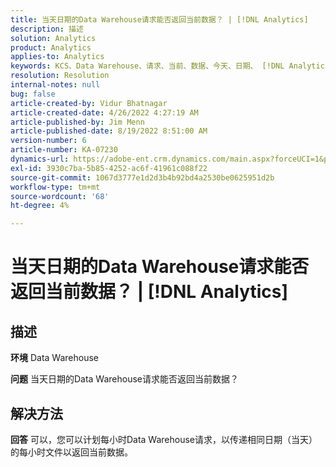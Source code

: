 ```yaml
---
title: 当天日期的Data Warehouse请求能否返回当前数据？ | [!DNL Analytics]
description: 描述
solution: Analytics
product: Analytics
applies-to: Analytics
keywords: KCS、Data Warehouse、请求、当前、数据、今天、日期、 [!DNL Analytics]
resolution: Resolution
internal-notes: null
bug: false
article-created-by: Vidur Bhatnagar
article-created-date: 4/26/2022 4:27:19 AM
article-published-by: Jim Menn
article-published-date: 8/19/2022 8:51:00 AM
version-number: 6
article-number: KA-07230
dynamics-url: https://adobe-ent.crm.dynamics.com/main.aspx?forceUCI=1&pagetype=entityrecord&etn=knowledgearticle&id=2f170927-19c5-ec11-a7b6-0022480a1004
exl-id: 3930c7ba-5b85-4252-ac6f-41961c088f22
source-git-commit: 1067d3777e1d2d3b4b92bd4a2530be0625951d2b
workflow-type: tm+mt
source-wordcount: '68'
ht-degree: 4%

---
```


# 当天日期的Data Warehouse请求能否返回当前数据？ | [!DNL Analytics]

## 描述


<b>环境</b>
Data Warehouse

<b>问题</b>
当天日期的Data Warehouse请求能否返回当前数据？


## 解决方法


<b>回答</b>
可以，您可以计划每小时Data Warehouse请求，以传递相同日期（当天）的每小时文件以返回当前数据。
